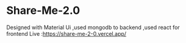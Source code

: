 # Share-Me-2.0
Designed with Material Ui
,used mongodb to backend
,used react for frontend
Live :https://share-me-2-0.vercel.app/
